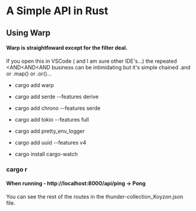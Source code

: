 #  A Simple API in Rust
##  Using Warp

#### Warp is straightfoward except for the filter deal.  
If you open this in VSCode ( and I am sure other IDE's...) the repeated <AND<AND<AND business
can be intimidating but it's simple chained .and or .map() or .or()...

- cargo add warp
- cargo add serde --features derive
- cargo add chrono --features serde
- cargo add tokio --features full
- cargo add pretty_env_logger
- cargo add uuid --features v4

- cargo install cargo-watch  


### cargo r

#### When running - http://localhost:8000/api/ping -> Pong

You can see the rest of the routes in the thunder-collection_Koyzon.json file.
